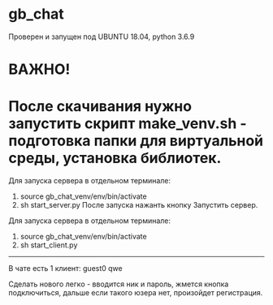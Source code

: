 # gb_chat
 Проверен и запущен под UBUNTU 18.04, python 3.6.9
 

 ВАЖНО!
======================================================================================================================
 После скачивания нужно запустить скрипт make_venv.sh - подготовка папки для виртуальной среды, установка библиотек.
 =====================================================================================================================

 Для запуска сервера в отдельном терминале:
 1. source gb_chat_venv/env/bin/activate
 2. sh start_server.py
 После запуска нажанть кнопку Запустить сервер.


 Для запуска сервера в отдельном терминале:
 1. source gb_chat_venv/env/bin/activate
 2. sh start_client.py
-----------------------------
В чате есть 1 клиент:
guest0 qwe

Сделать нового легко - вводится ник и пароль, жмется кнопка подключиться, дальше если такого юзера нет, произойдет регистрация.

